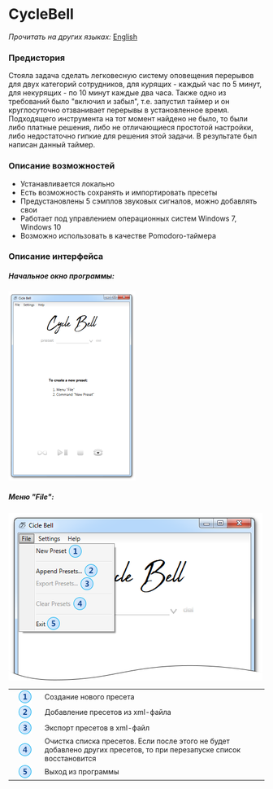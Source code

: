 # CycleBell 
*Прочитать на других языках:* [English](README.md)

### Предистория

Стояла задача сделать легковесную систему оповещения перерывов для двух категорий сотрудников, для курящих - каждый час по 5 минут, для некурящих - по 10 минут каждые два часа. Также одно из требований было "включил и забыл", т.е. запустил таймер и он круглосуточно отзванивает перерывы в установленное время. Подходящего инструмента на тот момент найдено не было, то были либо платные решения, либо не отличающиеся простотой настройки, либо недостаточно гипкие для решения этой задачи. В результате был написан данный таймер.

### Описание возможностей

- Устанавливается локально
- Есть возможность сохранять и импортировать пресеты
- Предустановлены 5 сэмплов звуковых сигналов, можно добавлять свои
- Работает под управлением операционных систем Windows 7, Windows 10
- Возможно использовать в качестве Pomodoro-таймера

### Описание интерфейса

##### Начальное окно программы:

<img src="https://github.com/p1eXu5/CycleBell/blob/development/images/start-window.png" alt="CycleBell. Начальное окно" width="250" />

##### Меню "File":

<img src="https://github.com/p1eXu5/CycleBell/blob/development/images/menu-file.png" alt="CycleBell. меню File" />
 
<table border="0">
  <tbody>
    <tr>
      <td width="50" align="center" valign="middle">
        <img src="https://github.com/p1eXu5/CycleBell/blob/development/images/item1.png" alt="элемента списка #1" align="top" />
      </td>
      <td>
        Создание нового пресета
      </td>
    </tr>
    <tr>
      <td width="50" align="center" valign="middle">
        <img src="https://github.com/p1eXu5/CycleBell/blob/development/images/item2.png" alt="элемента списка #2" align="top" />
      </td>
      <td>
        Добавление пресетов из xml-файла
      </td>
    </tr>
    <tr>
      <td width="50" align="center" valign="middle">
        <img src="https://github.com/p1eXu5/CycleBell/blob/development/images/item3.png" alt="элемента списка #3" align="top"  />
      </td>
      <td>
        Экспорт пресетов в xml-файл
      </td>
    </tr>
    <tr>
      <td width="50" align="center" valign="middle">
        <img src="https://github.com/p1eXu5/CycleBell/blob/development/images/item4.png" alt="элемента списка #4" align="top" />
      </td>
      <td>
        Очистка списка пресетов. Если после этого не будет добавлено других пресетов, то при перезапуске список восстановится
      </td>
    </tr>
    <tr>
      <td width="50" align="center" valign="middle">
        <img src="https://github.com/p1eXu5/CycleBell/blob/development/images/item5.png" alt="элемента списка #5" align="top" />
      </td>
      <td>
        Выход из программы
      </td>
    </tr>
  </tbody>
</table>
